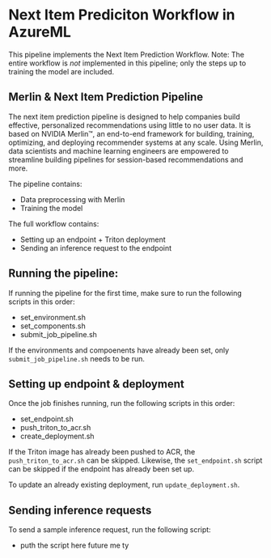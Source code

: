 # Next Item Prediciton Workflow in AzureML

This pipeline implements the Next Item Prediction Workflow. Note: The entire workflow is *not* implemented in this pipeline; only the steps up to training the model are included. 

## Merlin & Next Item Prediction Pipeline
The next item prediction pipeline is designed to help companies build effective, personalized recommendations using little to no user data. It is based on NVIDIA Merlin™, an end-to-end framework for building, training, optimizing, and deploying recommender systems at any scale. Using Merlin, data scientists and machine learning engineers are empowered to streamline building pipelines for session-based recommendations and more.

The pipeline contains:
- Data preprocessing with Merlin
- Training the model 

The full workflow contains: 
- Setting up an endpoint + Triton deployment 
- Sending an inference request to the endpoint

## Running the pipeline:
If running the pipeline for the first time, make sure to run the following scripts in this order: 
- set_environment.sh
- set_components.sh
- submit_job_pipeline.sh 

If the environments and compoenents have already been set, only ```submit_job_pipeline.sh``` needs to be run. 

## Setting up endpoint & deployment 
Once the job finishes running, run the following scripts in this order: 
- set_endpoint.sh
- push_triton_to_acr.sh
- create_deployment.sh 

If the Triton image has already been pushed to ACR, the ```push_triton_to_acr.sh``` can be skipped. 
Likewise, the ```set_endpoint.sh``` script can be skipped if the endpoint has already been set up. 

To update an already existing deployment, run ```update_deployment.sh```.

## Sending inference requests 

To send a sample inference request, run the following script: 
- puth the script here future me ty 
